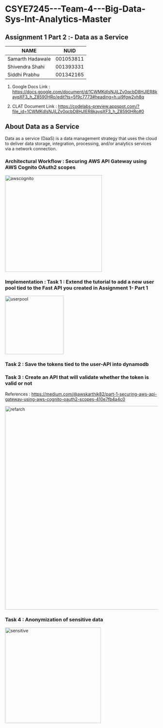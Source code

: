 # CSYE7245---Team-4---Big-Data-Sys-Int-Analytics-Master

## Assignment 1 Part 2 :- Data as a Service 

| NAME              |     NUID        |
|------------------ |-----------------|
| Samarth Hadawale  |   001053811     |
| Shivendra Shahi   |   001393331     |
| Siddhi Prabhu     |   001342165     |


1. Google Docs Link : https://docs.google.com/document/d/1CWMKdIsNJjLZv0qcbD8HJlER8kayqXF3_h_Z8590HRo/edit?ts=5f9c7773#heading=h.ui9fgw2vh8q

2. CLAT Document Link : https://codelabs-preview.appspot.com/?file_id=1CWMKdIsNJjLZv0qcbD8HJlER8kayqXF3_h_Z8590HRo#0

## About Data as a Service

Data as a service (DaaS) is a data management strategy that uses the cloud to deliver data storage, integration, processing, and/or analytics services via a network connection.

### Architectural Workflow : Securing AWS API Gateway using AWS Cognito OAuth2 scopes

<img width="319" alt="awscognito" src="https://user-images.githubusercontent.com/57429405/104872693-904f3b00-591c-11eb-9b43-43830079090e.PNG">

### Implementation : Task 1 : Extend the tutorial to add a new user pool tied to the Fast API you created in Assignment 1- Part 1

<img width="193" alt="userpool" src="https://user-images.githubusercontent.com/57429405/104872919-2edb9c00-591d-11eb-8db5-2eeaf177d12f.PNG">

### Task 2 : Save the tokens tied to the user-API into dynamodb

### Task 3 : Create an API that will validate whether the token is valid or not

References : https://medium.com/@awskarthik82/part-1-securing-aws-api-gateway-using-aws-cognito-oauth2-scopes-410e7fb4a4c0

<img width="672" alt="refarch" src="https://user-images.githubusercontent.com/57429405/104873067-a27da900-591d-11eb-9d77-305e91030e9d.PNG">

### Task 4 : Anonymization of sensitive data

<img width="316" alt="sensitive" src="https://user-images.githubusercontent.com/57429405/104873124-c6d98580-591d-11eb-9999-29298ecc0051.PNG">

